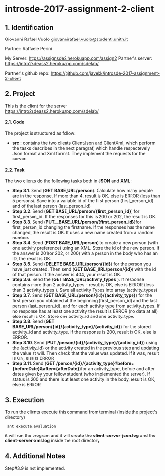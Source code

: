 # introsde-2017-assignment-2-client

## 1. Identification

Giovanni Rafael Vuolo giovannirafael.vuolo@studenti.unitn.it

Partner: Raffaele Perini

My Server: https://assignsde2.herokuapp.com/assign2
Partner's server: https://intro2sdeass2.herokuapp.com/sdelab/

Partner's github repo: https://github.com/javekk/introsde-2017-assignment-2-client

## 2. Project

This is the client for the server https://intro2sdeass2.herokuapp.com/sdelab/. 

#### 2.1. Code

The project is structured as follow:
* __src__ : contains the two clients ClientJson and ClientXml, which perform the tasks describes in the next paragraf, which handle respectevely Json format and Xml format. They implement the requests for the server.

#### 2.2. Task

The two clients do the following tasks both in __JSON__ and __XML__ :
* __Step 3.1__. Send (__GET BASE_URL/person__). Calculate how many people are in the response. If more than 4, result is OK, else is ERROR (less than 5 persons). Save into a variable id of the first person (first_person_id) and of the last person (last_person_id)
* __Step 3.2__. Send (__GET BASE_URL/person/{first_person_id}__) for first_person_id. If the responses for this is 200 or 202, the result is OK.
* __Step 3.3__. Send (__PUT__BASE_URL/person/{first_person_id}__)for first_person_id changing the firstname. If the responses has the name changed, the result is OK. It uses a new name created from a random number.
* __Step 3.4__. Send (__POST BASE_URL/person__) to create a new person (with one activity preference) using an XML. Store the id of the new person. If the answer is 201(or 202, or 200) with a person in the body who has an ID, the result is OK.
* __Step 3.5__. Send (__DELETE BASE_URL/person({id}__) for the person you have just created. Then send (__GET BASE_URL/person/{id}__) with the id of that person. If the answer is 404, your result is OK.
* __Step 3.6__. Send the (__GET BASE_URL/activity_types__ ). If response contains more than 2 activity_types - result is OK, else is ERROR (less than 3 activity_types ). Save all activity Types into array (activity_types)
* __Step 3.7__. Send (__GET BASE_URL/person/{id}/{activity_type}__) for the first person you obtained at the beginning (first_person_id) and the last person (last_person_id), and for each activity type from activity_types. If no response has at least one activity the result is ERROR (no data at all) else result is OK. Store one activity_id and one activity_type.
* __Step 3.8__. Send (__GET BASE_URL/person/{id}/{activity_type}/{activity_id}__) for the stored activity_id and activity_type. If the response is 200, result is OK, else is ERROR.
* __Step 3.10__. Send (__PUT /person/{id}/{activity_type}/{activity_id}__) using the {activity_id} or the activity created in the previous step and updating the value at will. Then check that the value was updated. If it was, result is OK, else is ERROR
* __Step 3.11__. Send (__GET /person/{id}/{activity_type}?before={beforeDate}&after={afterDate}__)for an activity_type, before and after dates given by your fellow student (who implemented the server). If status is 200 and there is at least one activity in the body, result is OK, else is ERROR

## 3. Execution
To run the clients execute this command from terminal (inside the project's directory)
  ```
   ant execute.evaluation
  ```
it will run the program and it will create the __client-server-json.log__ and the __client-server-xml.log__ inside the root directory

## 4. Additional Notes
Step#3.9 is not implemented.



